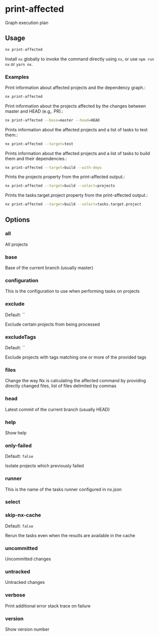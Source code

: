 # print-affected

Graph execution plan

## Usage

```bash
nx print-affected
```

Install `nx` globally to invoke the command directly using `nx`, or use `npm run nx` or `yarn nx`.

### Examples

Print information about affected projects and the dependency graph.:

```bash
nx print-affected
```

Print information about the projects affected by the changes between master and HEAD (e.g,. PR).:

```bash
nx print-affected --base=master --head=HEAD
```

Prints information about the affected projects and a list of tasks to test them.:

```bash
nx print-affected --target=test
```

Prints information about the affected projects and a list of tasks to build them and their dependencies.:

```bash
nx print-affected --target=build --with-deps
```

Prints the projects property from the print-affected output.:

```bash
nx print-affected --target=build --select=projects
```

Prints the tasks.target.project property from the print-affected output.:

```bash
nx print-affected --target=build --select=tasks.target.project
```

## Options

### all

All projects

### base

Base of the current branch (usually master)

### configuration

This is the configuration to use when performing tasks on projects

### exclude

Default: ``

Exclude certain projects from being processed

### excludeTags

Default: ``

Exclude projects with tags matching one or more of the provided tags

### files

Change the way Nx is calculating the affected command by providing directly changed files, list of files delimited by commas

### head

Latest commit of the current branch (usually HEAD)

### help

Show help

### only-failed

Default: `false`

Isolate projects which previously failed

### runner

This is the name of the tasks runner configured in nx.json

### select

### skip-nx-cache

Default: `false`

Rerun the tasks even when the results are available in the cache

### uncommitted

Uncommitted changes

### untracked

Untracked changes

### verbose

Print additional error stack trace on failure

### version

Show version number
